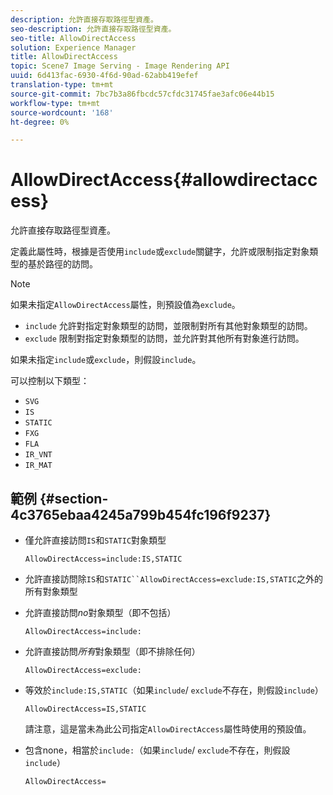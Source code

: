 ```yaml
---
description: 允許直接存取路徑型資產。
seo-description: 允許直接存取路徑型資產。
seo-title: AllowDirectAccess
solution: Experience Manager
title: AllowDirectAccess
topic: Scene7 Image Serving - Image Rendering API
uuid: 6d413fac-6930-4f6d-90ad-62abb419efef
translation-type: tm+mt
source-git-commit: 7bc7b3a86fbcdc57cfdc31745fae3afc06e44b15
workflow-type: tm+mt
source-wordcount: '168'
ht-degree: 0%

---
```



# AllowDirectAccess{#allowdirectaccess}

允許直接存取路徑型資產。

定義此屬性時，根據是否使用`include`或`exclude`關鍵字，允許或限制指定對象類型的基於路徑的訪問。

>[!NOTE]
>
>如果未指定`AllowDirectAccess`屬性，則預設值為`exclude`。

* `include` 允許對指定對象類型的訪問，並限制對所有其他對象類型的訪問。
* `exclude` 限制對指定對象類型的訪問，並允許對其他所有對象進行訪問。

如果未指定`include`或`exclude`，則假設`include`。

可以控制以下類型：

* `SVG`
* `IS`
* `STATIC`
* `FXG`
* `FLA`
* `IR_VNT`
* `IR_MAT`

## 範例 {#section-4c3765ebaa4245a799b454fc196f9237}

* 僅允許直接訪問`IS`和`STATIC`對象類型

   `AllowDirectAccess=include:IS,STATIC`

* 允許直接訪問除`IS`和`STATIC``AllowDirectAccess=exclude:IS,STATIC`之外的所有對象類型

* 允許直接訪問&#x200B;*no*&#x200B;對象類型（即不包括）

   `AllowDirectAccess=include:`

* 允許直接訪問&#x200B;*所有*&#x200B;對象類型（即不排除任何）

   `AllowDirectAccess=exclude:`

* 等效於`include:IS,STATIC`（如果`include`/ `exclude`不存在，則假設`include`）

   `AllowDirectAccess=IS,STATIC`

   請注意，這是當未為此公司指定`AllowDirectAccess`屬性時使用的預設值。

* 包含none，相當於`include:`（如果`include`/ `exclude`不存在，則假設`include`）

   `AllowDirectAccess=`

